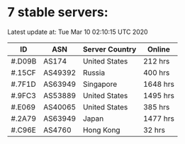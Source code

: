 # 7 stable servers:

Latest update at: Tue Mar 10 02:10:15 UTC 2020

| ID | ASN | Server Country | Online |
| -- | --- | -------------- | ------ |
| #.D09B | AS174 | United States | 212 hrs |
| #.15CF | AS49392 | Russia | 400 hrs |
| #.7F1D | AS63949 | Singapore | 1648 hrs |
| #.9FC3 | AS53889 | United States | 1495 hrs |
| #.E069 | AS40065 | United States | 385 hrs |
| #.2A79 | AS63949 | Japan | 1477 hrs |
| #.C96E | AS4760 | Hong Kong | 32 hrs |

